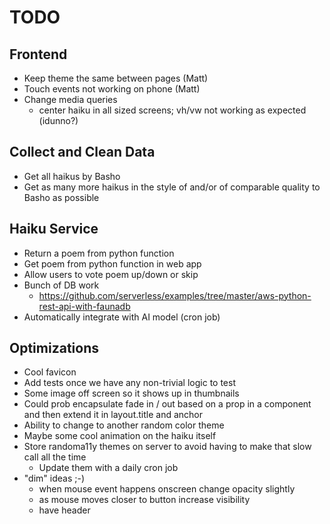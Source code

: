 # TODO

## Frontend

* Keep theme the same between pages (Matt)
* Touch events not working on phone (Matt)
* Change media queries
  * center haiku in all sized screens; vh/vw not working as expected (idunno?)

## Collect and Clean Data

* Get all haikus by Basho
* Get as many more haikus in the style of and/or of comparable quality to Basho
  as possible

## Haiku Service

* Return a poem from python function
* Get poem from python function in web app
* Allow users to vote poem up/down or skip
* Bunch of DB work
  * https://github.com/serverless/examples/tree/master/aws-python-rest-api-with-faunadb
* Automatically integrate with AI model (cron job)

## Optimizations

* Cool favicon
* Add tests once we have any non-trivial logic to test
* Some image off screen so it shows up in thumbnails
* Could prob encapsulate fade in / out based on a prop in a component and then
  extend it in layout.title and anchor
* Ability to change to another random color theme
* Maybe some cool animation on the haiku itself
* Store randoma11y themes on server to avoid having to make that slow call all
  the time
  * Update them with a daily cron job
* "dim" ideas ;-)
  * when mouse event happens onscreen change opacity slightly
  * as mouse moves closer to button increase visibility
  * have header <Title /> refresh and then fade out upon vote button click

# Notes:

## Haiku Data

http://www.tempslibres.org/tl/en/dbhk00.html

## Misc

functionally structured like randoma11y.com (but not necessarily the same look)

http://webdesignernotebook.com/examples/twinkle-twinkle.html (shows poem
styling)

https://www.poetrygenerator.ninja/poem/a1a915bf94233c75 (poem styling) (AI poem
generator)

https://github.com/fchollet/keras/blob/master/examples/lstm_text_generation.py

Generate all haikus at once on the server using the deep learning model, up to a
feasible limit of haikus (determined by faunadb pricing). Then let the voting
find which ones to keep. Every week or month or however long it takes to get
votes on a reasonable amount of the generated haikus, feed the haikus that were
voted up back into the model (not sure if you can feed in the "bad" ones to
train the model against them), then delete all but the good ones, and generate
new ones to fill up to the same feasible limit from before (like 10,000 or
something). Eventually, increase the limit. More sophisticated pruning can be
implemented in the future as an optimization.

<!-- ^^^ this is cool! ^^^ -->
